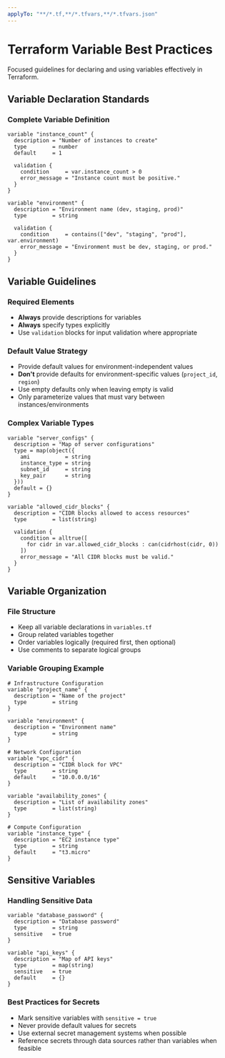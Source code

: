 ```yaml
---
applyTo: "**/*.tf,**/*.tfvars,**/*.tfvars.json"
---
```


# Terraform Variable Best Practices

Focused guidelines for declaring and using variables effectively in Terraform.

## Variable Declaration Standards

### Complete Variable Definition
```hcl
variable "instance_count" {
  description = "Number of instances to create"
  type        = number
  default     = 1

  validation {
    condition     = var.instance_count > 0
    error_message = "Instance count must be positive."
  }
}

variable "environment" {
  description = "Environment name (dev, staging, prod)"
  type        = string

  validation {
    condition     = contains(["dev", "staging", "prod"], var.environment)
    error_message = "Environment must be dev, staging, or prod."
  }
}
```

## Variable Guidelines

### Required Elements
- **Always** provide descriptions for variables
- **Always** specify types explicitly
- Use `validation` blocks for input validation where appropriate

### Default Value Strategy
- Provide default values for environment-independent values
- **Don't** provide defaults for environment-specific values (`project_id`, `region`)
- Use empty defaults only when leaving empty is valid
- Only parameterize values that must vary between instances/environments

### Complex Variable Types
```hcl
variable "server_configs" {
  description = "Map of server configurations"
  type = map(object({
    ami           = string
    instance_type = string
    subnet_id     = string
    key_pair      = string
  }))
  default = {}
}

variable "allowed_cidr_blocks" {
  description = "CIDR blocks allowed to access resources"
  type        = list(string)

  validation {
    condition = alltrue([
      for cidr in var.allowed_cidr_blocks : can(cidrhost(cidr, 0))
    ])
    error_message = "All CIDR blocks must be valid."
  }
}
```

## Variable Organization

### File Structure
- Keep all variable declarations in `variables.tf`
- Group related variables together
- Order variables logically (required first, then optional)
- Use comments to separate logical groups

### Variable Grouping Example
```hcl
# Infrastructure Configuration
variable "project_name" {
  description = "Name of the project"
  type        = string
}

variable "environment" {
  description = "Environment name"
  type        = string
}

# Network Configuration
variable "vpc_cidr" {
  description = "CIDR block for VPC"
  type        = string
  default     = "10.0.0.0/16"
}

variable "availability_zones" {
  description = "List of availability zones"
  type        = list(string)
}

# Compute Configuration
variable "instance_type" {
  description = "EC2 instance type"
  type        = string
  default     = "t3.micro"
}
```

## Sensitive Variables

### Handling Sensitive Data
```hcl
variable "database_password" {
  description = "Database password"
  type        = string
  sensitive   = true
}

variable "api_keys" {
  description = "Map of API keys"
  type        = map(string)
  sensitive   = true
  default     = {}
}
```

### Best Practices for Secrets
- Mark sensitive variables with `sensitive = true`
- Never provide default values for secrets
- Use external secret management systems when possible
- Reference secrets through data sources rather than variables when feasible 